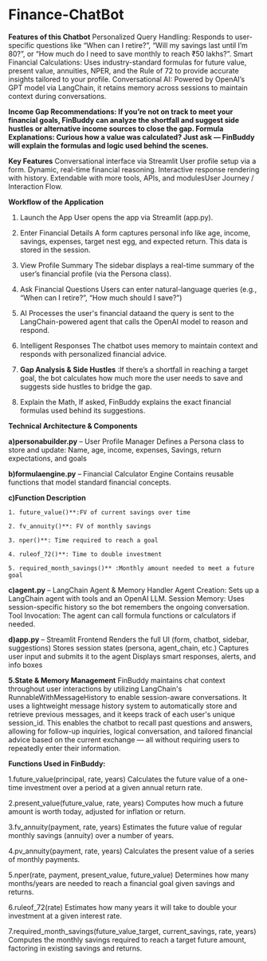 # Finance-ChatBot

**Features of this Chatbot**
Personalized Query Handling: Responds to user-specific questions like “When can I retire?”, “Will my savings last until I’m 80?”, or “How much do I need to save monthly to reach ₹50 lakhs?”.
Smart Financial Calculations: Uses industry-standard formulas for future value, present value, annuities, NPER, and the Rule of 72 to provide accurate insights tailored to your profile.
Conversational AI: Powered by OpenAI’s GPT model via LangChain, it retains memory across sessions to maintain context during conversations.

**Income Gap Recommendations: If you’re not on track to meet your financial goals, FinBuddy can analyze the shortfall and suggest side hustles or alternative income sources to close the gap.
Formula Explanations: Curious how a value was calculated? Just ask — FinBuddy will explain the formulas and logic used behind the scenes.**

**Key Features**
Conversational interface via Streamlit
User profile setup via a form.
Dynamic, real-time financial reasoning.
Interactive response rendering with history.
Extendable with more tools, APIs, and modulesUser Journey / Interaction Flow.

**Workflow of the Application**
1. Launch the App	User opens the app via Streamlit (app.py).
2. Enter Financial Details	A form captures personal info like age, income, savings, expenses, target nest egg, and expected return. This data is stored in the session.
3. View Profile Summary	The sidebar displays a real-time summary of the user’s financial profile (via the Persona class).
4. Ask Financial Questions	Users can enter natural-language queries (e.g., “When can I retire?”, “How much should I save?”)
5. AI Processes the user's financial dataand the query is sent to the LangChain-powered agent that calls the OpenAI model to reason and respond.
6. Intelligent Responses	The chatbot uses memory to maintain context and responds with personalized financial advice.
7. **Gap Analysis & Side Hustles** :If there’s a shortfall in reaching a target goal, the bot calculates how much more the user needs to save and suggests side hustles to bridge the gap.
   
9. Explain the Math, If asked, FinBuddy explains the exact financial formulas used behind its suggestions.

**Technical Architecture & Components**  

**a)personabuilder.py** – User Profile Manager
Defines a Persona class to store and update:
Name, age, income, expenses, Savings, return expectations, and goals

**b)formulaengine.py** – Financial Calculator Engine
Contains reusable functions that model standard financial concepts.

**c)Function	Description**

    1. future_value()**:FV of current savings over time  

    2. fv_annuity()**: FV of monthly savings  

    3. nper()**: Time required to reach a goal  

    4. ruleof_72()**: Time to double investment  

    5. required_month_savings()** :Monthly amount needed to meet a future goal

**c)agent.py** – LangChain Agent & Memory Handler
Agent Creation: Sets up a LangChain agent with tools and an OpenAI LLM.
Session Memory: Uses session-specific history so the bot remembers the ongoing conversation.
Tool Invocation: The agent can call formula functions or calculators if needed.

**d)app.py** – Streamlit Frontend
Renders the full UI (form, chatbot, sidebar, suggestions)
Stores session states (persona, agent_chain, etc.)
Captures user input and submits it to the agent
Displays smart responses, alerts, and info boxes

**5.State & Memory Management**
FinBuddy maintains chat context throughout user interactions by utilizing LangChain's RunnableWithMessageHistory to enable session-aware conversations. It uses a lightweight message history system to automatically store and retrieve previous messages, and it keeps track of each user's unique session_id. This enables the chatbot to recall past questions and answers, allowing for follow-up inquiries, logical conversation, and tailored financial advice based on the current exchange — all without requiring users to repeatedly enter their information.

**Functions Used in FinBuddy:**

1.future_value(principal, rate, years)
Calculates the future value of a one-time investment over a period at a given annual return rate.

2.present_value(future_value, rate, years)
Computes how much a future amount is worth today, adjusted for inflation or return.

3.fv_annuity(payment, rate, years)
Estimates the future value of regular monthly savings (annuity) over a number of years.

4.pv_annuity(payment, rate, years)
Calculates the present value of a series of monthly payments.

5.nper(rate, payment, present_value, future_value)
Determines how many months/years are needed to reach a financial goal given savings and returns.

6.ruleof_72(rate)
Estimates how many years it will take to double your investment at a given interest rate.

7.required_month_savings(future_value_target, current_savings, rate, years)
Computes the monthly savings required to reach a target future amount, factoring in existing savings and returns.


